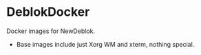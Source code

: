 # DeblokDocker
Docker images for NewDeblok. 
* Base images include just Xorg WM and xterm, nothing special.
